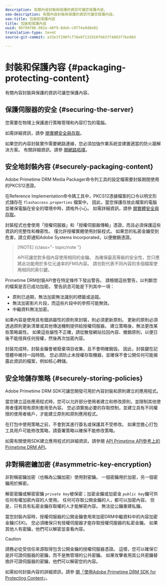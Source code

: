 ```yaml
---
description: 有關內容封裝與保護的資訊可讓您保護內容。
seo-description: 有關內容封裝與保護的資訊可讓您保護內容。
seo-title: 包裝和保護內容
title: 包裝和保護內容
uuid: 9bf89f86-082e-40f9-8deb-c9774a9d8e02
translation-type: tm+mt
source-git-commit: a33e1f290fcf78e6f131910f6037f4803f7be98d

---
```



# 封裝和保護內容 {#packaging-protecting-content}

有關內容封裝與保護的資訊可讓您保護內容。

## 保護伺服器的安全 {#securing-the-server}

您需要在物理上保護進行策略管理和內容打包的電腦。

如需詳細資訊，請參 [閱實體安全與存取](../../secure-deployment-guidelines/physical-sec-and-access.md)。

如果您的內容封裝實作需要網路連線，您必須加強作業系統並建置適當的防火牆解決方案。 有關詳細資訊，請參 [閱網路拓撲](../../secure-deployment-guidelines/overview/network-topology.md)。

## 安全地封裝內容 {#securely-packaging-content}

Adobe Primetime DRM Media Packager命令列工具的設定檔需要封裝期間使用的PKCS12憑證。

在Reference Implementation命令碼工具中，PKCS12憑據檔案的口令以明文形式儲存在 `flashaccess.properties` 檔案中。 因此，當您保護存放此檔案的電腦並確保電腦在安全的環境中時，請格外小心。 如需詳細資訊，請參 [閱實體安全與存取](../../secure-deployment-guidelines/physical-sec-and-access.md)。

封裝程式也會使用「授權伺服器」和「授權伺服器傳輸」憑證，而且必須保護這些資訊的完整性和機密性。 僅允許授權實體使用封裝程式。 如果您的私密金鑰受到危害，請立即通知Adobe Systems Incorporated，以便撤銷憑證。

>[!NOTE] {class=&quot;- topic/note &quot;}
>
>API可讓您對多個內容使用相同的金鑰。 為確保最高等級的安全性，您只應將此功能用於多位元速率的FMS內容。 請勿對代表不同內容的多個檔案使用相同的索引鍵。

Primetime DRM封裝API會在特定條件下發出警告。 請檢閱這些警告，以判斷您的檔案是否已成功加密。 警告訊息可能是下列其中一項：

* 原則已過期，無法加密無法識別的標籤或追蹤。
* 無法加密影片片段，而這些片段中的參照可能無效。
* 中繼資料無法加密。

如果內容是使用具有錯誤屬性的原則來封裝，則必須更新原則。 更新的原則必須透過原則更新清單或其他傳送機制提供給授權伺服器。 建立策略後，無法更改某些策略屬性。 如果這些屬性不正確，請從散發網站拉回內容、撤銷原則，以便日後不能授與任何授權，然後再次加密內容。

封裝完成時，封裝金鑰會被廢棄項目收集，且不會明確銷毀。 因此，封裝鍵在記憶體中維持一段時間。 您必須防止未授權存取機器，並確保不會公開任何可能揭露此資訊的檔案，例如核心轉儲。

## 安全地儲存策略 {#securely-storing-policies}

Adobe Primetime DRM SDK可讓您開發可用於內容封裝和原則建立的應用程式。

當您建立這些應用程式時，您可以允許部分使用者建立和修改原則，並限制其他使用者僅將現有原則套用至內容。 您必須實施必要的存取控制，並建立具有不同權限的使用者帳戶，才能建立原則和原則應用程式。

在打包中使用策略之前，不會對其進行簽名或保護其不受修改。 如果您擔心打包工具用戶可能修改策略，請簽署策略以確保不能修改策略。

如需有關使用SDK建立應用程式的詳細資訊，請參閱 [API Primetime API參考上的Primetime DRM API](https://help.adobe.com/en_US/primetime/api/index.html#api-Adobe_Primetime_API_References)。

## 非對稱密鑰加密 {#asymmetric-key-encryption}

非對稱密鑰加密（也稱為公鑰加密）使用對密鑰。 一個密鑰用於加密，另一個密鑰用於解密。

解密密鑰或解密密鑰 *`private key`*&#x200B;被保密；加密金鑰或加密金 *`public key`*&#x200B;鑰可供任何有權加密內容的人使用。 任何可存取公開金鑰的人，都可以加密內容。 但是，只有具有私密金鑰存取權的人才能解密內容。 無法從公鑰重建私鑰。

當您封裝內容時，授權伺服器的公開金鑰會用來加密DRM中繼資料中的內容加密金鑰(CEK)。 您必須確保只有授權伺服器才能存取授權伺服器的私密金鑰。 如果其他人有密鑰，他們可以解密並查看內容。

>[!CAUTION]
>
>請務必從受信任來源取得包含公開金鑰的授權伺服器憑證。 這樣，您可以確保它是許可證伺服器的密鑰，而不是無管理的公共密鑰。 如果攻擊者用其公共密鑰替換許可證伺服器的密鑰，他們可以解密您的內容。

如需如何封裝內容的詳細資訊，請參 [閱「使用Adobe Primetime DRM SDK for Protecting Content](https://helpx.adobe.com/content/dam/help/en/primetime/drm/drm_protecting_content.pdf)」。